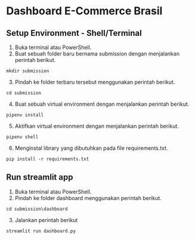 # Dashboard E-Commerce Brasil

## Setup Environment - Shell/Terminal

1. Buka terminal atau PowerShell.
2. Buat sebuah folder baru bernama submission dengan menjalankan perintah berikut.
```
mkdir submission
```
3. Pindah ke folder terbaru tersebut menggunakan perintah berikut.
```
cd submission
```
4. Buat sebuah virtual environment dengan menjalankan perintah berikut.
```
pipenv install
```
5. Aktifkan virtual environment dengan menjalankan perintah berikut.
```
pipenv shell
```
6. Menginstal library yang dibutuhkan pada file requirements.txt.
```
pip install -r requirements.txt
```

## Run streamlit app
1. Buka terminal atau PowerShell.
2. Pindah ke folder dashboard menggunakan perintah berikut.
```
cd submission\dashboard
```
3. Jalankan perintah berikut
```
streamlit run dashboard.py
```
